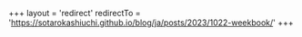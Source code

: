 +++
layout = 'redirect'
redirectTo = 'https://sotarokashiuchi.github.io/blog/ja/posts/2023/1022-weekbook/'
+++
